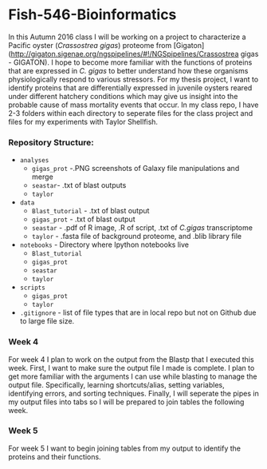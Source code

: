 # Fish-546-Bioinformatics
In this Autumn 2016 class I will be working on a project to characterize a Pacific oyster (*Crassostrea gigas*) proteome from [Gigaton](http://gigaton.sigenae.org/ngspipelines/#!/NGSpipelines/Crassostrea gigas - GIGATON). I hope to become more familiar with the functions of proteins that are expressed in *C. gigas* to better understand how these organisms physiologically respond to various stressors. For my thesis project, I want to identify proteins that are differentially expressed in juvenile oysters reared under different hatchery conditions which may give us insight into the probable cause of mass mortality events that occur. 
In my class repo, I have 2-3 folders within each directory to seperate files for the class project and files for my experiments with Taylor Shellfish. 

### Repository Structure:
- `analyses`
  - `gigas_prot` -.PNG screenshots of Galaxy file manipulations and merge
  - `seastar`- .txt of blast outputs
  - `taylor`
- `data`
  - `Blast_tutorial` - .txt of blast output
  - `gigas_prot` - .txt of blast output
  - `seastar` - .pdf of R image, .R of script, .txt of _C.gigas_ transcriptome
  - `taylor` - .fasta file of background proteome, and .blib library file
- `notebooks` - Directory where Ipython notebooks live
  - `Blast_tutorial`
  - `gigas_prot`
  - `seastar`
  - `taylor`
- `scripts`
  - `gigas_prot`
  - `taylor`
- `.gitignore` - list of file types that are in local repo but not on Github due to large file size.

### Week 4
For week 4 I plan to work on the output from the Blastp that I executed this week. First, I want to make sure the output file I made is complete. I plan to get more familiar with the arguments I can use while blasting to manage the output file. Specifically, learning shortcuts/alias, setting variables, identifying errors, and sorting techniques. Finally, I will seperate the pipes in my output files into tabs so I will be prepared to join tables the following week.

### Week 5
For week 5 I want to begin joining tables from my output to identify the proteins and their functions. 


